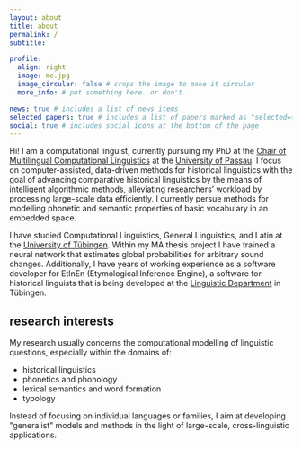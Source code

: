 ```yaml
---
layout: about
title: about
permalink: /
subtitle: 

profile:
  align: right
  image: me.jpg
  image_circular: false # crops the image to make it circular
  more_info: # put something here. or don't.

news: true # includes a list of news items
selected_papers: true # includes a list of papers marked as "selected={true}"
social: true # includes social icons at the bottom of the page
---
```


Hi! I am a computational linguist, currently pursuing my PhD at the [Chair of Multilingual Computational Linguistics](https://www.geku.uni-passau.de/en/mcl/) at the [University of Passau](https://www.uni-passau.de/en/). I focus on computer-assisted, data-driven methods for historical linguistics with the goal of advancing comparative historical linguistics by the means of intelligent algorithmic methods, alleviating researchers’ workload by processing large-scale data efficiently. I currently persue methods for modelling phonetic and semantic properties of basic vocabulary in an embedded space.

I have studied Computational Linguistics, General Linguistics, and Latin at the [University of Tübingen](https://uni-tuebingen.de/en/). Within my MA thesis project I have trained a neural network that estimates global probabilities for arbitrary sound changes. Additionally, I have years of working experience as a software developer for EtInEn (Etymological Inference Engine), a software for historical linguists that is being developed at the [Linguistic Department](https://uni-tuebingen.de/en/faculties/faculty-of-humanities/departments/modern-languages/department-of-linguistics/) in Tübingen.

## research interests

My research usually concerns the computational modelling of linguistic questions, especially within the domains of:
* historical linguistics
* phonetics and phonology
* lexical semantics and word formation
* typology

Instead of focusing on individual languages or families, I aim at developing "generalist" models and methods in the light of large-scale, cross-linguistic applications.